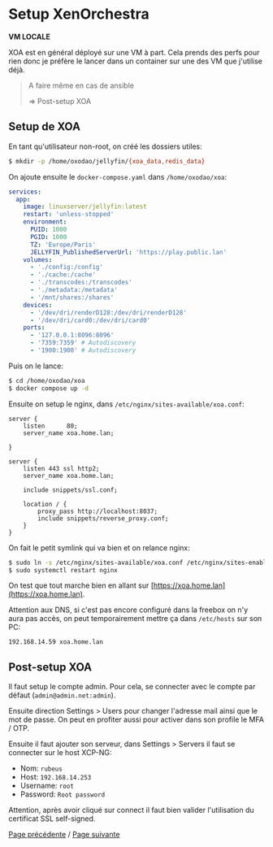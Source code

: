 # Setup XenOrchestra

**VM LOCALE**

XOA est en général déployé sur une VM à part. Cela prends des perfs pour rien donc je préfère le lancer dans un container sur une des VM que j'utilise déjà.

> A faire même en cas de ansible
>
> => Post-setup XOA

## Setup de XOA

En tant qu'utilisateur non-root, on créé les dossiers utiles:
```sh
$ mkdir -p /home/oxodao/jellyfin/{xoa_data,redis_data}
```

On ajoute ensuite le `docker-compose.yaml` dans `/home/oxodao/xoa`:
```yaml
services:
  app:
    image: linuxserver/jellyfin:latest
    restart: 'unless-stopped'
    environment:
      PUID: 1000
      PGID: 1000
      TZ: 'Europe/Paris'
      JELLYFIN_PublishedServerUrl: 'https://play.public.lan'
    volumes:
      - './config:/config'
      - './cache:/cache'
      - './transcodes:/transcodes'
      - './metadata:/metadata'
      - '/mnt/shares:/shares'
    devices:
      - '/dev/dri/renderD128:/dev/dri/renderD128'
      - '/dev/dri/card0:/dev/dri/card0'
    ports:
      - '127.0.0.1:8096:8096'
      - '7359:7359' # Autodiscovery
      - '1900:1900' # Autodiscovery
```

Puis on le lance:
```sh
$ cd /home/oxodao/xoa
$ docker compose up -d
```

Ensuite on setup le nginx, dans `/etc/nginx/sites-available/xoa.conf`:
```
server {
    listen      80;
    server_name xoa.home.lan;

}

server {
    listen 443 ssl http2;
    server_name xoa.home.lan;

    include snippets/ssl.conf;

    location / {
        proxy_pass http://localhost:8037;
        include snippets/reverse_proxy.conf;
    }
}
```

On fait le petit symlink qui va bien et on relance nginx:
```sh
$ sudo ln -s /etc/nginx/sites-available/xoa.conf /etc/nginx/sites-enabled/xoa.conf
$ sudo systemctl restart nginx
```

On test que tout marche bien en allant sur [https://xoa.home.lan](https://xoa.home.lan).

Attention aux DNS, si c'est pas encore configuré dans la freebox on n'y aura pas accès, on peut temporairement mettre ça dans `/etc/hosts` sur son PC:
```
192.168.14.59 xoa.home.lan
```

## Post-setup XOA

Il faut setup le compte admin. Pour cela, se connecter avec le compte par défaut (`admin@admin.net:admin`).

Ensuite direction Settings > Users pour changer l'adresse mail ainsi que le mot de passe. On peut en profiter aussi pour activer dans son profile le MFA / OTP.

Ensuite il faut ajouter son serveur, dans Settings > Servers il faut se connecter sur le host XCP-NG:

- Nom: `rubeus`
- Host: `192.168.14.253`
- Username: `root`
- Password: `Root password`

Attention, après avoir cliqué sur connect il faut bien valider l'utilisation du certificat SSL self-signed.

[Page précédente](setup_reverseproxy.md) / [Page suivante](setup_jellyfin.md)